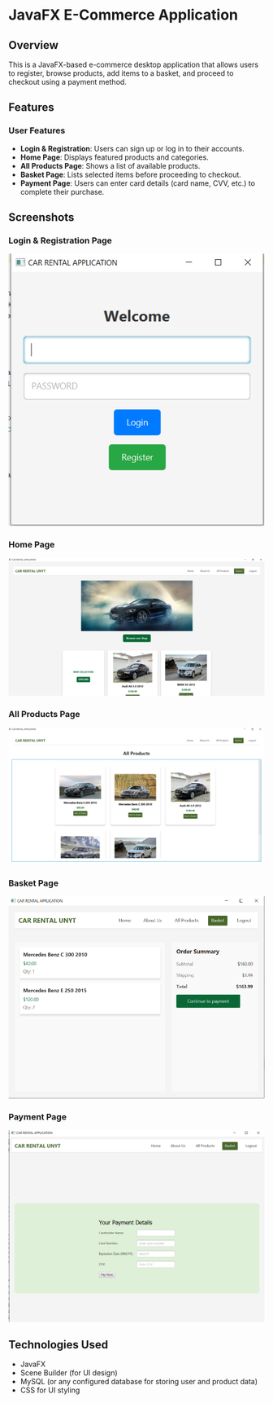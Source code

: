 # JavaFX E-Commerce Application

## Overview
This is a JavaFX-based e-commerce desktop application that allows users to register, browse products, add items to a basket, and proceed to checkout using a payment method.

## Features

### User Features
- **Login & Registration**: Users can sign up or log in to their accounts.
- **Home Page**: Displays featured products and categories.
- **All Products Page**: Shows a list of available products.
- **Basket Page**: Lists selected items before proceeding to checkout.
- **Payment Page**: Users can enter card details (card name, CVV, etc.) to complete their purchase.

## Screenshots

### Login & Registration Page
![Login & Registration](./images/1.PNG)

### Home Page
![Home Page](./images/2.PNG)

### All Products Page
![All Products](./images/3.PNG)

### Basket Page
![Basket](./images/4.PNG)

### Payment Page
![Payment](./images/5.PNG)

## Technologies Used
- JavaFX
- Scene Builder (for UI design)
- MySQL (or any configured database for storing user and product data)
- CSS for UI styling
